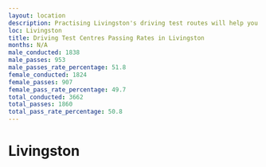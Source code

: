 ```yaml
---
layout: location
description: Practising Livingston's driving test routes will help you become more confident in your gear-changing abilities.
loc: Livingston
title: Driving Test Centres Passing Rates in Livingston
months: N/A
male_conducted: 1838
male_passes: 953
male_passes_rate_percentage: 51.8
female_conducted: 1824
female_passes: 907
female_pass_rate_percentage: 49.7
total_conducted: 3662
total_passes: 1860
total_pass_rate_percentage: 50.8
---
```


# Livingston
